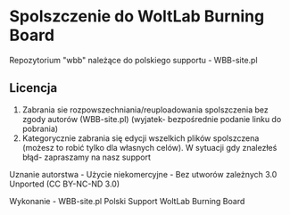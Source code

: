 <h1>Spolszczenie do WoltLab Burning Board</h1>

Repozytorium "wbb" należące do polskiego supportu - WBB-site.pl

<h2>Licencja</h2>

1. Zabrania sie rozpowszechniania/reuploadowania spolszczenia bez zgody autorów (WBB-site.pl) (wyjatek- bezpośrednie
podanie linku do pobrania)
2. Kategorycznie zabrania się edycji wszelkich plików spolszczena (możesz to robić tylko dla własnych celów). 
W sytuacji gdy znalezłeś błąd- zapraszamy na nasz support

Uznanie autorstwa - Użycie niekomercyjne - Bez utworów zależnych 3.0 Unported (CC BY-NC-ND 3.0)

Wykonanie - WBB-site.pl Polski Support WoltLab Burning Board